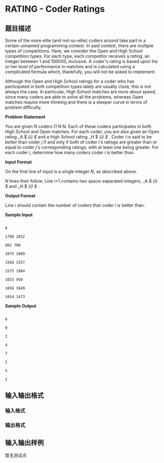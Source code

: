 # RATING - Coder Ratings

## 题目描述

Some of the more elite (and not-so-elite) coders around take part in a certain unnamed programming contest. In said contest, there are multiple types of competitions. Here, we consider the Open and High School competition types. For each type, each competitor receives a _rating_, an integer between 1 and 100000, inclusive. A coder's rating is based upon his or her level of performance in matches and is calculated using a complicated formula which, thankfully, you will not be asked to implement.

Although the Open and High School ratings for a coder who has participated in both competition types lately are usually close, this is not always the case. In particular, High School matches are more about speed, since many coders are able to solve all the problems, whereas Open matches require more thinking and there is a steeper curve in terms of problem difficulty.

**Problem Statement**

You are given _N_ coders (1 N N. Each of these coders participates in both High School and Open matches. For each coder, you are also given an Open rating _A $ _{i} $_ and a High School rating _H $ _{i} $_ . Coder _i_ is said to be _better_ than coder _j_ if and only if both of coder _i_'s ratings are greater than or equal to coder _j_'s corresponding ratings, with at least one being greater. For each coder _i_, determine how many coders coder _i_ is better than.

**Input Format**

On the first line of input is a single integer _N_, as described above.

_N_ lines then follow. Line _i_+1 contains two space-separated integers, _A $ _{i} $_ and _H $ _{i} $_ .

**Output Format**

Line _i_ should contain the number of coders that coder _i_ is better than.

**Sample Input**

```

8

1798 1832

862 700

1075 1089

1568 1557

2575 1984

1033 950

1656 1649

1014 1473

```

**Sample Output**

```

6

0

2

4

7

1

5

1

```

## 输入输出格式

### 输入格式

### 输出格式

## 输入输出样例

暂无测试点

